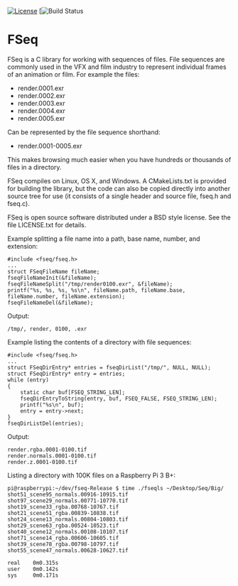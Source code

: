 [![License](https://img.shields.io/badge/License-BSD%203--Clause-blue.svg)](https://opensource.org/licenses/BSD-3-Clause)
[![Build Status](https://github.com/darbyjohnston/FSeq/actions/workflows/ci-workflow.yml/badge.svg)

FSeq
====
FSeq is a C library for working with sequences of files. File sequences are
commonly used in the VFX and film industry to represent individual frames of an
animation or film. For example the files:
* render.0001.exr
* render.0002.exr
* render.0003.exr
* render.0004.exr
* render.0005.exr

Can be represented by the file sequence shorthand:
* render.0001-0005.exr

This makes browsing much easier when you have hundreds or thousands of
files in a directory.

FSeq compiles on Linux, OS X, and Windows. A CMakeLists.txt is provided
for building the library, but the code can also be copied directly into
another source tree for use (it consists of a single header and source
file, fseq.h and fseq.c).

FSeq is open source software distributed under a BSD style license. See
the file LICENSE.txt for details.

Example splitting a file name into a path, base name, number, and extension:
    
	#include <fseq/fseq.h>
    ...
    struct FSeqFileName fileName;
    fseqFileNameInit(&fileName);
    fseqFileNameSplit("/tmp/render0100.exr", &fileName);
    printf("%s, %s, %s, %s\n", fileName.path, fileName.base, fileName.number, fileName.extension);
    fseqFileNameDel(&fileName);

Output:

    /tmp/, render, 0100, .exr

Example listing the contents of a directory with file sequences:

    #include <fseq/fseq.h>
    ...
    struct FSeqDirEntry* entries = fseqDirList("/tmp/", NULL, NULL);
    struct FSeqDirEntry* entry = entries;
    while (entry)
    {
        static char buf[FSEQ_STRING_LEN];
        fseqDirEntryToString(entry, buf, FSEQ_FALSE, FSEQ_STRING_LEN);
        printf("%s\n", buf);
        entry = entry->next;
    }
    fseqDirListDel(entries);

Output:

    render.rgba.0001-0100.tif
    render.normals.0001-0100.tif
    render.z.0001-0100.tif

Listing a directory with 100K files on a Raspberry Pi 3 B+:

    pi@raspberrypi:~/dev/fseq-Release $ time ./fseqls ~/Desktop/Seq/Big/
    shot51_scene95_normals.00916-10915.tif
    shot97_scene29_normals.00771-10770.tif
    shot19_scene33_rgba.00768-10767.tif
    shot21_scene51_rgba.00839-10838.tif
    shot24_scene13_normals.00804-10803.tif
    shot29_scene63_rgba.00524-10523.tif
    shot40_scene12_normals.00108-10107.tif
    shot71_scene14_rgba.00606-10605.tif
    shot39_scene78_rgba.00798-10797.tif
    shot55_scene47_normals.00628-10627.tif

    real    0m0.315s
    user    0m0.142s
    sys     0m0.171s
